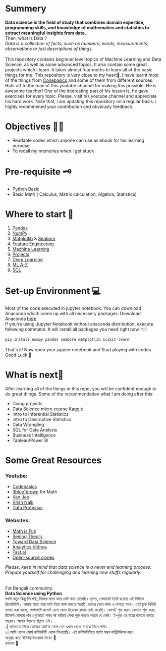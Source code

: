 # Summery
**Data science is the field of study that combines domain expertise, programming skills, and knowledge of mathematics and statistics to extract meaningful insights from data.**<br> Then, what is Data ? <br>
*Data is a collection of facts, such as numbers, words, measurements, observations or just descriptions of things.* <br><br>
This repository contains beginner level topics of Machine Learning and Data Science, as well as some advanced topics. It also contain some great projects which I learn. It takes almost four moths to learn all of the basic things for me. This repository is very close to my heart🖤. I have learnt most of the things from [Codebasics](https://www.youtube.com/channel/UCh9nVJoWXmFb7sLApWGcLPQ) and some of them from different sources. Hats off to the man of this youtube channel for making this possible. He is awesome teacher! One of the interesting part of his lesson is, he gave exercises for every topic. Please, visit his youtube channel and appreciate his hard work. Note that, I am updating this repository on a regular basis. I highly recommened your contribution and obviously feedback.

# Objectives 👼🏼 
- Readable codes which anyone can use as ebook for his learning purpose 
- To recall my memories when I get stuck
 

# Pre-requisite 🗝
- Python Basic
- Basic Math ( Calculus, Matrix calculation, Algebra, Statistics) 

# Where to start 🤔
1. [Pandas](https://github.com/Shaon2221/Learning-and-Experiment_Data-Science/tree/master/Pandas)
2. [NumPy](https://github.com/Shaon2221/Learning-and-Experiment_Data-Science/tree/master/Numpy)
3. [Matplotlib](https://github.com/Shaon2221/Learning-and-Experiment_Data-Science/tree/master/Matplotlib) & [Seaborn](https://github.com/Shaon2221/Learning-and-Experiment_Data-Science/tree/master/Seaborn)
4. [Feature Engineering](https://github.com/Shaon2221/Learning-and-Experiment_Data-Science/tree/master/Feature%20Engineering)
5. [Machine Learning](https://github.com/Shaon2221/Learning-and-Experiment_Data-Science/tree/master/Machine%20Learning)
6. [Projects](https://github.com/Shaon2221/Learning-and-Experiment_Data-Science/tree/master/Projects)
7. [Deep Learning](https://github.com/Shaon2221/Learning-and-Experiment_Data-Science/tree/master/Deep%20Learning)
8. [ML A-Z](https://github.com/Shaon2221/Learning-and-Experiment_Data-Science/tree/master/ML%20A-Z)
9. [SQL](https://github.com/Shaon2221/Learning-and-Experiment_Data-Science/tree/master/SQL)

# Set-up Environment 💻
Most of the code executed in jupyter notebook. You can download Anaconda which come up with all necessery packages. Download Anaconda [here](https://www.anaconda.com/products/individual). <br>
If you're using Jupyter Notebook without anaconda distribution, execute following command. It will install all packages you need right now. 👇🏼<br><br>
`pip install numpy pandas seaborn matplotlib scikit-learn` <br><br>
That's it! Now open your jupyter notebook and Start playing with codes. Good Luck.🤗

# What is next🎯
After learning all of the things in this repo, you will be confident enough to do great things. Some of the recommendation what I am doing after this:
- Doing projects
- Data Science micro course [Kaggle](https://www.kaggle.com/learn/overview)
- Intro to Inferential Statistics
- Intro to Descriptive Statistics
- Data Wrangling
- SQL for Data Analysis
- Business Intelligence
- Tableau/Power BI 

# Some Great Resources
### Youtube:
- [Codebasics](https://www.youtube.com/channel/UCh9nVJoWXmFb7sLApWGcLPQ)
- [3blue1brown](https://www.youtube.com/c/3blue1brown/) for Math
- [Ken Jee](https://www.youtube.com/channel/UCiT9RITQ9PW6BhXK0y2jaeg)
- [Krish Naik](https://www.youtube.com/channel/UCNU_lfiiWBdtULKOw6X0Dig)
- [Data Professor](https://www.youtube.com/channel/UCV8e2g4IWQqK71bbzGDEI4Q)
### Websites:
- [Math is Fun](https://www.mathsisfun.com/)
- [Seeing Theory](https://seeing-theory.brown.edu/)
- [Toward Data Science](https://towardsdatascience.com/)
- [Analytics Vidhya](https://www.analyticsvidhya.com/)
- [Fast.ai](https://www.fast.ai/)
- [Open-source clones](https://gourav.io/clone-wars)

_Please, keep in mind that data science is a never end learning process. Prepare yourself for challenging and learning new stuffs regularly._
<br><br><br>
For Bengali community:<br>
**Data Science using Python** <br>
যখনি নতুন কিছু শিখেছি, নিজের মতো করে নোট করে রেখেছি। মূলত, সেভাবেই তৈরি হয়েছে এই গিটহাব রিপোসিটরি। আমার মতো যারা ডাটা নিয়ে কাজ করতে আগ্রহী, তাদের কোন কাজ এ লাগতে পারে। নোটবুকে থিউরি ব্যাখ্যা করা আছে, পাশাপাশি কমেন্ট রেখে কোড রিডেবল রাখার চেষ্টা করেছি। কোনটা শুরু করব, কোথায় শুরু করব, রিসোর্স কোথায় পাব এগুলোতে সময় নষ্ট কমিয়ে শেখা শুরু করতে পারবে যে কেউ। ই-বুক এর মতো ব্যবহার করতে পারেন। আমার উদ্দেশ্য ছিলো ২টা।<br>
১| ভবিষ্যতে নিজে কোথাও আটকে গেলে যেন এখান থেকে সাহায্য নিতে পারি।<br>
২| আমি ওপেন সোর্স কমিউনিটি থেকে শিখতেছি। এই কমিউনিটিতে যতটা সম্ভব কন্ট্রিবিউশন করা।<br>
অনুগ্রহ করে রিভিউ/ফিডব্যাক দিবেন 🙏<br>
ধন্যবাদ 🖤
